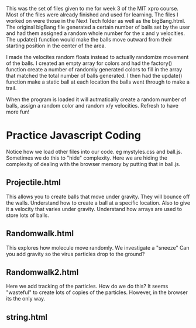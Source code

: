 This was the set of files given to me for week 3 of the MIT xpro course.
Most of the files were already finished and used for learning. The files I worked on were those in the Next Tech folder as well as the 
bigBang.html. The original bigBang file generated a certain number of balls set by the user and had them assigned a random whole number for the x and y velocities. The update() function would make the balls move outward from their starting position in the center of the area.

I made the velocites random floats instead to actually randomize movement of the balls. I created an empty array for colors and had the factory() function create a number of randomly generated colors to fill in the array that matched the total number of balls generated. I then had the update() function make a static ball at each location the balls went through to make a trail. 

When the program is loaded it will autmatically create a random number of balls, assign a random color and random x/y velocities. Refresh to have more fun!


# Practice Javascript Coding

Notice how we load other files into our code. eg mystyles.css and ball.js. Sometimes we do this to "hide" complexity. Here we are hiding the complexity of dealing with the browser memory by putting that in ball.js.

## Projectile.html

This allows you to create balls that move under gravity. They will bounce off the walls.
Understand how to create a ball at a specific location. Also to give it a velocity that varies under gravity.
Understand how arrays are used to store lots of balls.

## Randomwalk.html

This explores how molecule move randomly.
We investigate a "sneeze"
Can you add gravity so the virus particles drop to the ground?

## Randomwalk2.html

Here we add tracking of the particles. How do we do this? It seems "wasteful" to create lots of copies of the particles. However, in the browser its the only way.

## string.html
